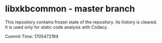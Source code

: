 # libxkbcommon - master branch

This repository contains frozen state of the repository.
Its history is cleared. It is used only for static code
analysis with Codacy.

Commit Time: 1705472194